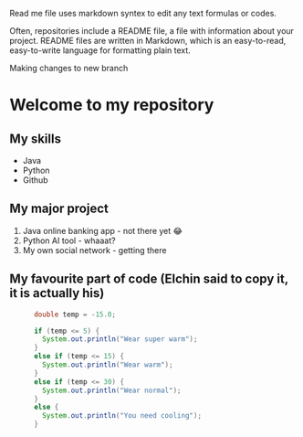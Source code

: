 Read me file uses markdown syntex to edit any text formulas or codes.

Often, repositories include a README file, a file with information about your project. README files are written in Markdown, which is an easy-to-read, easy-to-write language for formatting plain text. 

Making changes to new branch

# Welcome to my repository

## My skills
- Java
- Python
- Github


## My major project
1. Java online banking app - not there yet 😂
2. Python AI tool - whaaat?
3. My own social network - getting there

## My favourite part of code (Elchin said to copy it, it is actually his)
``` java
      double temp = -15.0;

      if (temp <= 5) {
        System.out.println("Wear super warm");
      }
      else if (temp <= 15) {
        System.out.println("Wear warm");
      }
      else if (temp <= 30) {
        System.out.println("Wear normal");
      }
      else {
        System.out.println("You need cooling");
      }
```
